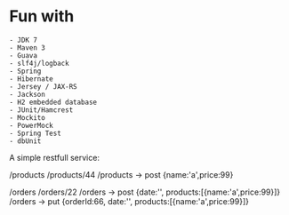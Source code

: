 # Fun with

    - JDK 7
    - Maven 3
    - Guava
    - slf4j/logback
    - Spring
    - Hibernate
    - Jersey / JAX-RS
    - Jackson
    - H2 embedded database
    - JUnit/Hamcrest
    - Mockito
    - PowerMock
    - Spring Test
    - dbUnit

A simple restfull service:

/products
/products/44
/products -> post {name:'a',price:99}

/orders
/orders/22
/orders -> post {date:'', products:[{name:'a',price:99}]}
/orders -> put {orderId:66, date:'', products:[{name:'a',price:99}]}
